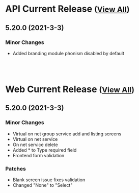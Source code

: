 
# API Current Release <small>([View All](/API.md))</small>
## 5.20.0 (2021-3-3)
### Minor Changes 

- Added branding module phonism disabled by default

<br><br>
# Web Current Release <small>([View All](/Web.md))</small>
## 5.20.0 (2021-3-3)
### Minor Changes 

- Virtual on net group service add and listing screens
- Virtual on net service
- On net service delete
- Added * to Type required field
- Frontend form validation

### Patches 

- Blank screen issue fixes validation
- Changed &quot;None&quot; to &quot;Select&quot;

  